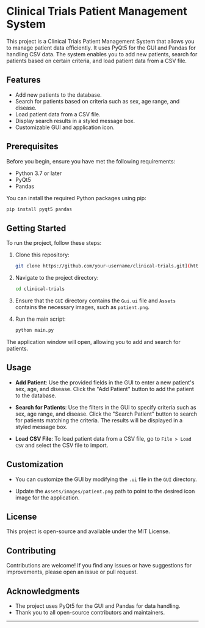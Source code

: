 

# Clinical Trials Patient Management System

This project is a Clinical Trials Patient Management System that allows you to manage patient data efficiently. It uses PyQt5 for the GUI and Pandas for handling CSV data. The system enables you to add new patients, search for patients based on certain criteria, and load patient data from a CSV file.

## Features

- Add new patients to the database.
- Search for patients based on criteria such as sex, age range, and disease.
- Load patient data from a CSV file.
- Display search results in a styled message box.
- Customizable GUI and application icon.

## Prerequisites

Before you begin, ensure you have met the following requirements:

- Python 3.7 or later
- PyQt5
- Pandas

You can install the required Python packages using pip:

```bash
pip install pyqt5 pandas
```

## Getting Started

To run the project, follow these steps:

1. Clone this repository:

    ```bash
    git clone https://github.com/your-username/clinical-trials.git](https://github.com/shehab400/Clinical-Trials-Patient-Management-System
    ```

2. Navigate to the project directory:

    ```bash
    cd clinical-trials
    ```

3. Ensure that the `GUI` directory contains the `Gui.ui` file and `Assets` contains the necessary images, such as `patient.png`.

4. Run the main script:

    ```bash
    python main.py
    ```

The application window will open, allowing you to add and search for patients.

## Usage

- **Add Patient**: Use the provided fields in the GUI to enter a new patient's sex, age, and disease. Click the "Add Patient" button to add the patient to the database.
  
- **Search for Patients**: Use the filters in the GUI to specify criteria such as sex, age range, and disease. Click the "Search Patient" button to search for patients matching the criteria. The results will be displayed in a styled message box.
  
- **Load CSV File**: To load patient data from a CSV file, go to `File > Load CSV` and select the CSV file to import.

## Customization

- You can customize the GUI by modifying the `.ui` file in the `GUI` directory.
  
- Update the `Assets/images/patient.png` path to point to the desired icon image for the application.

## License

This project is open-source and available under the MIT License.

## Contributing

Contributions are welcome! If you find any issues or have suggestions for improvements, please open an issue or pull request.

## Acknowledgments

- The project uses PyQt5 for the GUI and Pandas for data handling.
- Thank you to all open-source contributors and maintainers.

---

